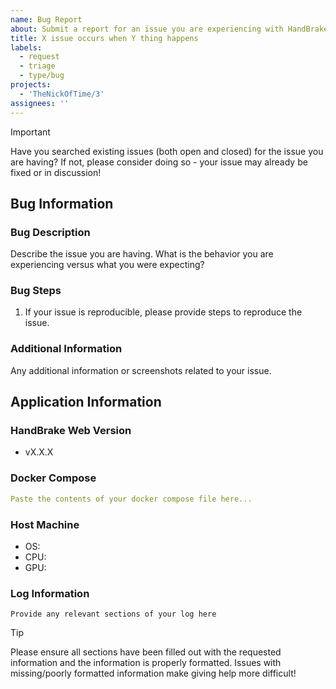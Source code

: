 ```yaml
---
name: Bug Report
about: Submit a report for an issue you are experiencing with HandBrake Web
title: X issue occurs when Y thing happens
labels:
  - request
  - triage
  - type/bug
projects:
  - 'TheNickOfTime/3'
assignees: ''
---
```


> [!important]
> Have you searched existing issues (both open and closed) for the issue you are having? If not, please consider doing so - your issue may already be fixed or in discussion!

## Bug Information

### Bug Description

Describe the issue you are having. What is the behavior you are experiencing versus what you were expecting?

### Bug Steps

1. If your issue is reproducible, please provide steps to reproduce the issue.

### Additional Information

Any additional information or screenshots related to your issue.

## Application Information

### HandBrake Web Version

- vX.X.X

### Docker Compose

```yaml
Paste the contents of your docker compose file here...
```

### Host Machine

- OS:
- CPU:
- GPU:

### Log Information

```
Provide any relevant sections of your log here
```

> [!tip]
> Please ensure all sections have been filled out with the requested information and the information is properly formatted. Issues with missing/poorly formatted information make giving help more difficult!
